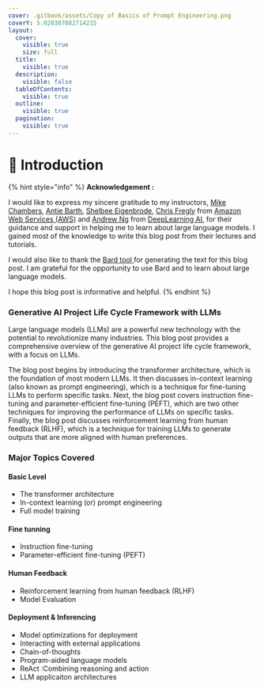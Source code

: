 ```yaml
---
cover: .gitbook/assets/Copy of Basics of Prompt Engineering.png
coverY: 5.020307082714215
layout:
  cover:
    visible: true
    size: full
  title:
    visible: true
  description:
    visible: false
  tableOfContents:
    visible: true
  outline:
    visible: true
  pagination:
    visible: true
---
```


# 🚀 Introduction

{% hint style="info" %}
**Acknowledgement :**&#x20;

I would like to express my sincere gratitude to my instructors,  [Mike Chambers](https://www.linkedin.com/in/ACoAAAOBotwBjlI40oiyebPckX9cPG5K31TmJKc), [Antje Barth](https://www.linkedin.com/in/ACoAABl81U8BtWmVIZW5HeJ5XorSpuvUZjm\_Yyw), [Shelbee Eigenbrode](https://www.linkedin.com/in/ACoAAALlJFoBAOFBo-DGHYJ08UR9THOOaSOo-HE), [Chris Fregly](https://www.linkedin.com/in/ACoAAABTnPcBMVZJE2bhAShwKzrLwwUqN\_nIjFs) from [Amazon Web Services (AWS)](https://www.linkedin.com/company/amazon-web-services/) and [Andrew Ng](https://www.linkedin.com/in/andrewyng/) from [DeepLearning AI](https://www.deeplearning.ai/), for their guidance and support in helping me to learn about large language models. I gained most of the knowledge to write this blog post from their lectures and tutorials.

I would also like to thank the [Bard tool ](https://bard.google.com/)for generating the text for this blog post. I am grateful for the opportunity to use Bard and to learn about large language models.



I hope this blog post is informative and helpful.
{% endhint %}

### Generative AI Project Life Cycle Framework with LLMs

Large language models (LLMs) are a powerful new technology with the potential to revolutionize many industries. This blog post provides a comprehensive overview of the generative AI project life cycle framework, with a focus on LLMs.

The blog post begins by introducing the transformer architecture, which is the foundation of most modern LLMs. It then discusses in-context learning (also known as prompt engineering), which is a technique for fine-tuning LLMs to perform specific tasks. Next, the blog post covers instruction fine-tuning and parameter-efficient fine-tuning (PEFT), which are two other techniques for improving the performance of LLMs on specific tasks. Finally, the blog post discusses reinforcement learning from human feedback (RLHF), which is a technique for training LLMs to generate outputs that are more aligned with human preferences.

### Major Topics Covered

#### Basic Level

* The transformer architecture
* In-context learning (or) prompt engineering
* Full model training

#### Fine tunning

* Instruction fine-tuning
* Parameter-efficient fine-tuning (PEFT)

#### Human Feedback

* Reinforcement learning from human feedback (RLHF)
* Model Evaluation

#### Deployment & Inferencing

* Model optimizations for deployment
* Interacting with external applications
* Chain-of-thoughts
* Program-aided language models
* ReAct :Combining reasoning and action
*   LLM applicaiton architectures



